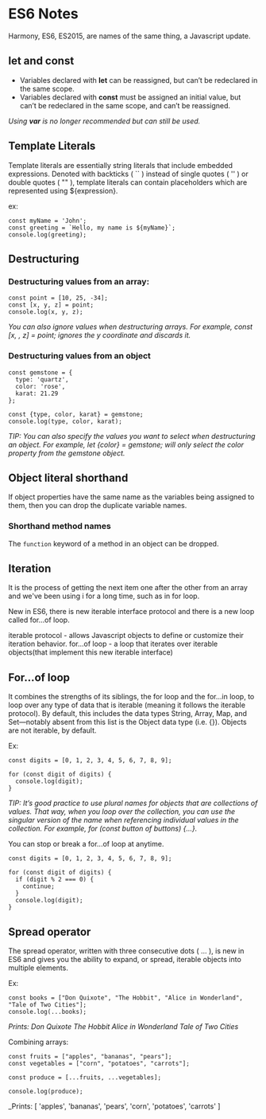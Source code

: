 # ES6 Notes

Harmony, ES6, ES2015, are names of the same thing, a Javascript update.

## let and const
* Variables declared with **let** can be reassigned, but can’t be redeclared in the same scope.
* Variables declared with **const** must be assigned an initial value, but can’t be redeclared in the same scope, and can’t be reassigned.

_Using **var** is no longer recommended but can still be used._

## Template Literals
Template literals are essentially string literals that include embedded expressions.
Denoted with backticks ( `` ) instead of single quotes ( '' ) or double quotes ( "" ), template literals can contain placeholders which are represented using ${expression}.

ex:
```
const myName = 'John';
const greeting = `Hello, my name is ${myName}`;
console.log(greeting);
```

## Destructuring

### Destructuring values from an array:
```
const point = [10, 25, -34];
const [x, y, z] = point;
console.log(x, y, z);
```

_You can also ignore values when destructuring arrays._
_For example, const [x, , z] = point; ignores the y coordinate and discards it._

### Destructuring values from an object
```
const gemstone = {
  type: 'quartz',
  color: 'rose',
  karat: 21.29
};

const {type, color, karat} = gemstone;
console.log(type, color, karat);
```

_TIP: You can also specify the values you want to select when destructuring an object._
_For example, let {color} = gemstone; will only select the color property from the gemstone object._

## Object literal shorthand
If object properties have the same name as the variables being assigned to them,
then you can drop the duplicate variable names.

### Shorthand method names
The `function` keyword of a method in an object can be dropped.

## Iteration
It is the process of getting the next item one after the other from an array and we've been using i for a long time, such as in for loop.

New in ES6, there is new iterable interface protocol and there is a new loop called for...of loop.

iterable protocol - allows Javascript objects to define or customize their iteration behavior.
for...of loop - a loop that iterates over iterable objects(that implement this new iterable interface)

## For...of loop
It combines the strengths of its siblings, the for loop and the for...in loop,
to loop over any type of data that is iterable (meaning it follows the iterable protocol).
By default, this includes the data types String, Array, Map,
and Set—notably absent from this list is the Object data type (i.e. {}).
Objects are not iterable, by default.

Ex:
```
const digits = [0, 1, 2, 3, 4, 5, 6, 7, 8, 9];

for (const digit of digits) {
  console.log(digit);
}
```

_TIP: It’s good practice to use plural names for objects
that are collections of values.
That way, when you loop over the collection,
you can use the singular version of the name
when referencing individual values in the collection.
For example, for (const button of buttons) {...}._

You can stop or break a for...of loop at anytime.
```
const digits = [0, 1, 2, 3, 4, 5, 6, 7, 8, 9];

for (const digit of digits) {
  if (digit % 2 === 0) {
    continue;
  }
  console.log(digit);
}
```

## Spread operator
The spread operator, written with three consecutive dots ( ... ),
is new in ES6 and gives you the ability to expand, or spread,
iterable objects into multiple elements.

Ex:
```
const books = ["Don Quixote", "The Hobbit", "Alice in Wonderland", "Tale of Two Cities"];
console.log(...books);
```
_Prints: Don Quixote The Hobbit Alice in Wonderland Tale of Two Cities_

Combining arrays:
```
const fruits = ["apples", "bananas", "pears"];
const vegetables = ["corn", "potatoes", "carrots"];

const produce = [...fruits, ...vegetables];

console.log(produce);
```
_Prints: [ 'apples', 'bananas', 'pears', 'corn', 'potatoes', 'carrots' ]
